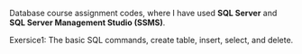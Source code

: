 Database course assignment codes, where I have used **SQL Server** and **SQL Server Management Studio (SSMS)**.

Exersice1: The basic SQL commands, create table, insert, select, and delete.

